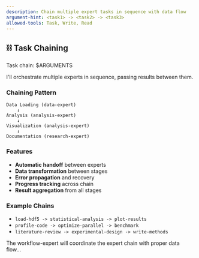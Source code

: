 ```yaml
---
description: Chain multiple expert tasks in sequence with data flow
argument-hint: <task1> -> <task2> -> <task3>
allowed-tools: Task, Write, Read
---
```


## ⛓️ Task Chaining

Task chain: $ARGUMENTS

I'll orchestrate multiple experts in sequence, passing results between them.

### Chaining Pattern
```
Data Loading (data-expert)
    ↓
Analysis (analysis-expert)
    ↓
Visualization (analysis-expert)
    ↓
Documentation (research-expert)
```

### Features
- **Automatic handoff** between experts
- **Data transformation** between stages
- **Error propagation** and recovery
- **Progress tracking** across chain
- **Result aggregation** from all stages

### Example Chains
- `load-hdf5 -> statistical-analysis -> plot-results`
- `profile-code -> optimize-parallel -> benchmark`
- `literature-review -> experimental-design -> write-methods`

The workflow-expert will coordinate the expert chain with proper data flow...
